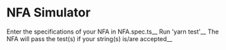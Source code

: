 # NFA Simulator

Enter the specifications of your NFA in NFA.spec.ts__
Run 'yarn test'__
The NFA will pass the test(s) if your string(s) is/are accepted__